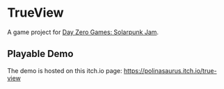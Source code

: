 ﻿# TrueView
A game project for [Day Zero Games: Solarpunk Jam](https://itch.io/jam/day-zero-games-solarpunk-jam).

## Playable Demo
The demo is hosted on this itch.io page: https://polinasaurus.itch.io/true-view
